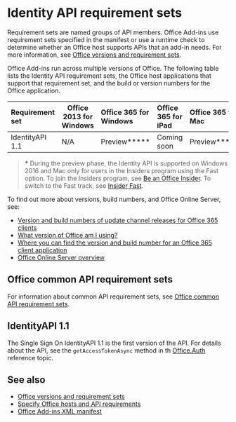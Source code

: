 # Identity API requirement sets

Requirement sets are named groups of API members. Office Add-ins use requirement sets specified in the manifest or use a runtime check to determine whether an Office host supports APIs that an add-in needs. For more information, see [Office versions and requirement sets](https://docs.microsoft.com/office/dev/add-ins/develop/office-versions-and-requirement-sets).

Office Add-ins run across multiple versions of Office. The following table lists the Identity API requirement sets, the Office host applications that support that requirement set, and the build or version numbers for the Office application.

|  Requirement set  | Office 2013 for Windows | Office 365 for Windows   |  Office 365 for iPad  |  Office 365 for Mac  | Office Online  | SharePoint Online | OneDrive.com |Outlook.com & Exchange Online|
|:-----|-----|:-----|:-----|:-----|:-----|:-----|:-----|:-----|
| IdentityAPI 1.1  | N/A | Preview**&#42;** | Coming soon | Preview**&#42;**| Available | Available| Coming soon | Coming soon |

> **&#42;** During the preview phase, the Identity API is supported on Windows 2016 and Mac only for users in the Insiders program using the Fast option. To join the Insiders program, see [Be an Office Insider](https://products.office.com/office-insider?tab=tab-1). To switch to the Fast track, see [Insider Fast](https://answers.microsoft.com/msoffice/forum/msoffice_officeinsider-mso_win10/its-here-office-insider-fast-for-office-2016-on/dbe8e7bb-9523-44a4-948b-9436fedfd961?auth=1).

To find out more about versions, build numbers, and Office Online Server, see:

- [Version and build numbers of update channel releases for Office 365 clients](https://technet.microsoft.com/library/mt592918.aspx)
- [What version of Office am I using?](https://support.office.com/article/What-version-of-Office-am-I-using-932788b8-a3ce-44bf-bb09-e334518b8b19?ui=en-US&rs=en-US&ad=US&fromAR=1)
- [Where you can find the version and build number for an Office 365 client application](https://technet.microsoft.com/library/mt592918.aspx#Anchor_1)
- [Office Online Server overview](https://technet.microsoft.com/library/jj219437(v=office.16).aspx)

## Office common API requirement sets

For information about common API requirement sets, see [Office common API requirement sets](office-add-in-requirement-sets.md).

## IdentityAPI 1.1 

The Single Sign On IdentityAPI 1.1 is the first version of the API. For details about the API, see the `getAccessTokenAsync` method in th [Office.Auth](../../api/office/office.auth) reference topic.

## See also

- [Office versions and requirement sets](https://docs.microsoft.com/office/dev/add-ins/develop/office-versions-and-requirement-sets)
- [Specify Office hosts and API requirements](.https://docs.microsoft.com/office/dev/add-ins/develop/specify-office-hosts-and-api-requirements)
- [Office Add-ins XML manifest](https://docs.microsoft.com/office/dev/add-ins/develop/add-in-manifests)
